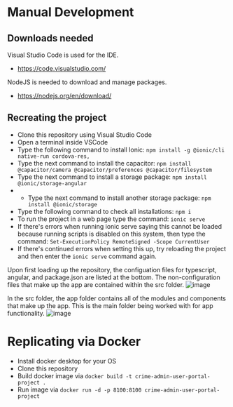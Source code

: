 # Manual Development

## Downloads needed
Visual Studio Code is used for the IDE.
* https://code.visualstudio.com/

NodeJS is needed to download and manage packages.
* https://nodejs.org/en/download/

## Recreating the project
* Clone this repository using Visual Studio Code
* Open a terminal inside VSCode
* Type the following command to install Ionic: `npm install -g @ionic/cli native-run cordova-res,`
* Type the next command to install the capacitor: `npm install @capacitor/camera @capacitor/preferences @capacitor/filesystem`
* Type the next command to install a storage package: `npm install @ionic/storage-angular`
* * Type the next command to install another storage package: `npm install @ionic/storage`
* Type the following command to check all installations: `npm i`
* To run the project in a web page type the command: `ionic serve`
* If there's errors when running ionic serve saying this cannot be loaded because running scripts is disabled on this system, then type the command: `Set-ExecutionPolicy RemoteSigned -Scope CurrentUser`
* If there's continued errors when setting this up, try reloading the project and then enter the `ionic serve` command again.

Upon first loading up the repository, the configuation files for typescript, angular, and package.json are listed at the bottom. The non-configuration files that make up the app are contained within the src folder.
![image](https://user-images.githubusercontent.com/77819572/198145701-1935e520-7578-4d9c-9de7-4a3d276123a4.png)

In the src folder, the app folder contains all of the modules and components that make up the app. This is the main folder being worked with for app functionality.
![image](https://user-images.githubusercontent.com/77819572/198146683-b32b47a8-4a8f-4d1d-a198-75f891fc4d23.png)

# Replicating via Docker
* Install docker desktop for your OS
* Clone this repository 
* Build docker image via `docker build -t crime-admin-user-portal-project .`
* Run image via `docker run -d -p 8100:8100 crime-admin-user-portal-project`
